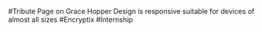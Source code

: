 #Tribute Page on Grace Hopper
Design is responsive suitable for devices of almost all sizes
#Encryptix #Internship